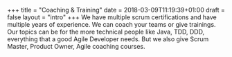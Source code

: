 +++
title = "Coaching & Training"
date = 2018-03-09T11:19:39+01:00
draft = false
layout = "intro"
+++
We have multiple scrum certifications and have multiple years of experience.
We can coach your teams or give trainings. Our topics can be for the more technical people like Java, TDD, DDD, everything that a good Agile Developer needs.
But we also give Scrum Master, Product Owner, Agile coaching courses.